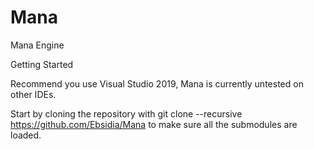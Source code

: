 # Mana
Mana Engine

Getting Started

Recommend you use Visual Studio 2019, Mana is currently untested on other IDEs.

Start by cloning the repository with git clone --recursive https://github.com/Ebsidia/Mana to make sure all the submodules are loaded.
